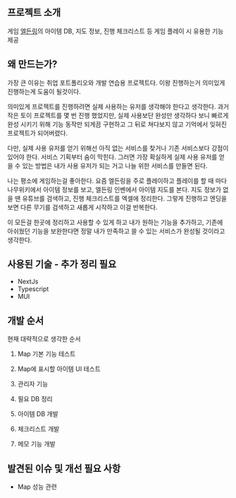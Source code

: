 ## 프로젝트 소개
게임 [엘든링](https://namu.wiki/w/%EC%97%98%EB%93%A0%20%EB%A7%81)의 아이템 DB, 지도 정보, 진행 체크리스트 등
게임 플레이 시 유용한 기능 제공

## 왜 만드는가?
가장 큰 이유는 취업 포트폴리오와 개발 연습용 프로젝트다.
이왕 진행하는거 의미있게 진행하는게 도움이 될것이다.

의미있게 프로젝트를 진행하려면 실제 사용하는 유저를 생각해야 한다고 생각한다.
과거 작은 토이 프로젝트를 몇 번 진행 했었지만, 실제 사용보단 완성만 생각하다 보니
빠르게 완성 시키기 위해 기능 동작만 되게끔 구현하고 그 뒤로 쳐다보지 않고
기억에서 잊혀진 프로젝트가 되어버렸다.

다만, 실제 사용 유저를 얻기 위해선 아직 없는 서비스를 찾거나 기존 서비스보다 강점이 있어야 한다.
서비스 기획부터 숨이 막힌다.
그러면 가장 확실하게 실제 사용 유저를 얻을 수 있는 방법은 내가 사용 유저가 되는 거고
나늘 위한 서비스를 만들면 된다.

나는 평소에 게임하는걸 좋아한다.
요즘 엘든링을 주로 플레이하고 플레이를 할 때 마다
나무위키에서 아이템 정보를 보고, 엘든링 인벤에서 아이템 지도를 본다.
지도 정보가 없을 땐 유튜브를 검색하고, 진행 체크리스트를 엑셀에 정리한다.
그렇게 진행하고 엔딩을 보면 다른 무기를 검색하고 새롭게 시작하고 이걸 반복한다.

이 모든걸 한곳에 정리하고 사용할 수 있게 하고
내가 원하는 기능을 추가하고, 기존에 아쉬웠던 기능을 보완한다면
정말 내가 만족하고 쓸 수 있는 서비스가 완성될 것이라고 생각한다.

## 사용된 기술 - 추가 정리 필요
- NextJs
- Typescript
- MUI

## 개발 순서
현재 대략적으로 생각한 순서

1. Map 기본 기능 테스트

2. Map에 표시할 아이템 UI 테스트

3. 관리자 기능

4. 필요 DB 정리

5. 아이템 DB 개발

6. 체크리스트 개발

7. 메모 기능 개발


## 발견된 이슈 및 개선 필요 사항
- Map 성능 관련